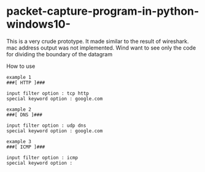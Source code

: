 # packet-capture-program-in-python-windows10-

This is a very crude prototype. It made similar to the result of wireshark. mac address output was not implemented.
Wind want to see only the code for dividing the boundary of the datagram


How to use

    example 1
    ###[ HTTP ]###

    input filter option : tcp http
    special keyword option : google.com

    example 2
    ###[ DNS ]###

    input filter option : udp dns
    special keyword option : google.com

    example 3
    ###[ ICMP ]###

    input filter option : icmp
    special keyword option :

